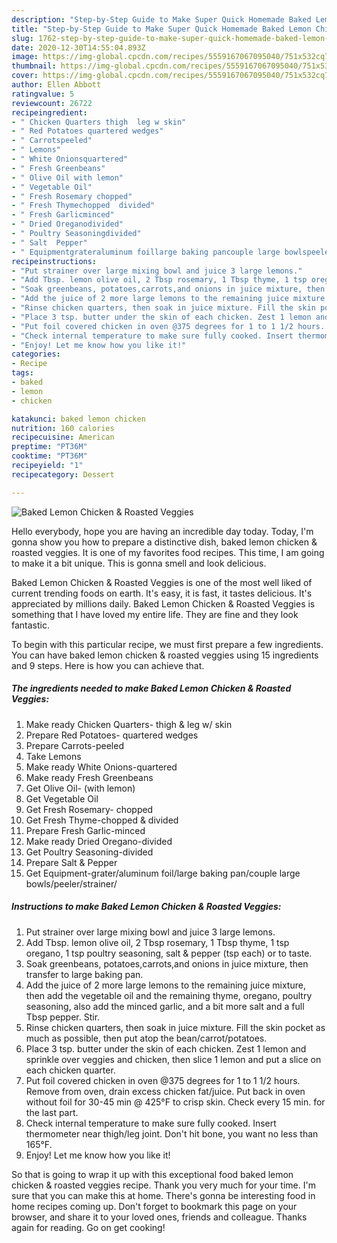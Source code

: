 ```yaml
---
description: "Step-by-Step Guide to Make Super Quick Homemade Baked Lemon Chicken &amp;amp; Roasted Veggies"
title: "Step-by-Step Guide to Make Super Quick Homemade Baked Lemon Chicken &amp;amp; Roasted Veggies"
slug: 1762-step-by-step-guide-to-make-super-quick-homemade-baked-lemon-chicken-and-amp-roasted-veggies
date: 2020-12-30T14:55:04.893Z
image: https://img-global.cpcdn.com/recipes/5559167067095040/751x532cq70/baked-lemon-chicken-roasted-veggies-recipe-main-photo.jpg
thumbnail: https://img-global.cpcdn.com/recipes/5559167067095040/751x532cq70/baked-lemon-chicken-roasted-veggies-recipe-main-photo.jpg
cover: https://img-global.cpcdn.com/recipes/5559167067095040/751x532cq70/baked-lemon-chicken-roasted-veggies-recipe-main-photo.jpg
author: Ellen Abbott
ratingvalue: 5
reviewcount: 26722
recipeingredient:
- " Chicken Quarters thigh  leg w skin"
- " Red Potatoes quartered wedges"
- " Carrotspeeled"
- " Lemons"
- " White Onionsquartered"
- " Fresh Greenbeans"
- " Olive Oil with lemon"
- " Vegetable Oil"
- " Fresh Rosemary chopped"
- " Fresh Thymechopped  divided"
- " Fresh Garlicminced"
- " Dried Oreganodivided"
- " Poultry Seasoningdivided"
- " Salt  Pepper"
- " Equipmentgrateraluminum foillarge baking pancouple large bowlspeelerstrainer"
recipeinstructions:
- "Put strainer over large mixing bowl and juice 3 large lemons."
- "Add Tbsp. lemon olive oil, 2 Tbsp rosemary, 1 Tbsp thyme, 1 tsp oregano, 1 tsp poultry seasoning, salt &amp; pepper (tsp each) or to taste."
- "Soak greenbeans, potatoes,carrots,and onions in juice mixture, then transfer to large baking pan."
- "Add the juice of 2 more large lemons to the remaining juice mixture, then add the vegetable oil and the remaining thyme, oregano, poultry seasoning, also add the minced garlic, and a bit more salt and a full Tbsp pepper. Stir."
- "Rinse chicken quarters, then soak in juice mixture. Fill the skin pocket as much as possible, then put atop the bean/carrot/potatoes."
- "Place 3 tsp. butter under the skin of each chicken. Zest 1 lemon and sprinkle over veggies and chicken, then slice 1 lemon and put a slice on each chicken quarter."
- "Put foil covered chicken in oven @375 degrees for 1 to 1 1/2 hours. Remove from oven, drain excess chicken fat/juice. Put back in oven without foil for 30-45 min @ 425°F to crisp skin. Check every 15 min. for the last part."
- "Check internal temperature to make sure fully cooked. Insert thermometer near thigh/leg joint. Don&#39;t hit bone, you want no less than 165°F."
- "Enjoy! Let me know how you like it!"
categories:
- Recipe
tags:
- baked
- lemon
- chicken

katakunci: baked lemon chicken 
nutrition: 160 calories
recipecuisine: American
preptime: "PT36M"
cooktime: "PT36M"
recipeyield: "1"
recipecategory: Dessert

---
```



![Baked Lemon Chicken &amp; Roasted Veggies](https://img-global.cpcdn.com/recipes/5559167067095040/751x532cq70/baked-lemon-chicken-roasted-veggies-recipe-main-photo.jpg)

Hello everybody, hope you are having an incredible day today. Today, I'm gonna show you how to prepare a distinctive dish, baked lemon chicken &amp; roasted veggies. It is one of my favorites food recipes. This time, I am going to make it a bit unique. This is gonna smell and look delicious.

Baked Lemon Chicken &amp; Roasted Veggies is one of the most well liked of current trending foods on earth. It's easy, it is fast, it tastes delicious. It's appreciated by millions daily. Baked Lemon Chicken &amp; Roasted Veggies is something that I have loved my entire life. They are fine and they look fantastic.




To begin with this particular recipe, we must first prepare a few ingredients. You can have baked lemon chicken &amp; roasted veggies using 15 ingredients and 9 steps. Here is how you can achieve that.

<!--inarticleads1-->

##### The ingredients needed to make Baked Lemon Chicken &amp; Roasted Veggies:

1. Make ready  Chicken Quarters- thigh &amp; leg w/ skin
1. Prepare  Red Potatoes- quartered wedges
1. Prepare  Carrots-peeled
1. Take  Lemons
1. Make ready  White Onions-quartered
1. Make ready  Fresh Greenbeans
1. Get  Olive Oil- (with lemon)
1. Get  Vegetable Oil
1. Get  Fresh Rosemary- chopped
1. Get  Fresh Thyme-chopped &amp; divided
1. Prepare  Fresh Garlic-minced
1. Make ready  Dried Oregano-divided
1. Get  Poultry Seasoning-divided
1. Prepare  Salt &amp; Pepper
1. Get  Equipment-grater/aluminum foil/large baking pan/couple large bowls/peeler/strainer/




<!--inarticleads2-->

##### Instructions to make Baked Lemon Chicken &amp; Roasted Veggies:

1. Put strainer over large mixing bowl and juice 3 large lemons.
1. Add Tbsp. lemon olive oil, 2 Tbsp rosemary, 1 Tbsp thyme, 1 tsp oregano, 1 tsp poultry seasoning, salt &amp; pepper (tsp each) or to taste.
1. Soak greenbeans, potatoes,carrots,and onions in juice mixture, then transfer to large baking pan.
1. Add the juice of 2 more large lemons to the remaining juice mixture, then add the vegetable oil and the remaining thyme, oregano, poultry seasoning, also add the minced garlic, and a bit more salt and a full Tbsp pepper. Stir.
1. Rinse chicken quarters, then soak in juice mixture. Fill the skin pocket as much as possible, then put atop the bean/carrot/potatoes.
1. Place 3 tsp. butter under the skin of each chicken. Zest 1 lemon and sprinkle over veggies and chicken, then slice 1 lemon and put a slice on each chicken quarter.
1. Put foil covered chicken in oven @375 degrees for 1 to 1 1/2 hours. Remove from oven, drain excess chicken fat/juice. Put back in oven without foil for 30-45 min @ 425°F to crisp skin. Check every 15 min. for the last part.
1. Check internal temperature to make sure fully cooked. Insert thermometer near thigh/leg joint. Don&#39;t hit bone, you want no less than 165°F.
1. Enjoy! Let me know how you like it!




So that is going to wrap it up with this exceptional food baked lemon chicken &amp; roasted veggies recipe. Thank you very much for your time. I'm sure that you can make this at home. There's gonna be interesting food in home recipes coming up. Don't forget to bookmark this page on your browser, and share it to your loved ones, friends and colleague. Thanks again for reading. Go on get cooking!
